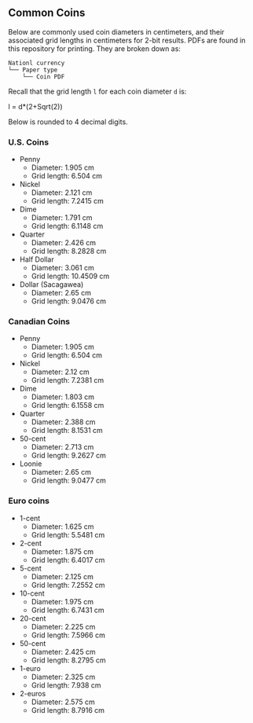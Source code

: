 ## Common Coins
Below are commonly used coin diameters in centimeters, and their associated grid
lengths in centimeters for 2-bit results. PDFs are found in this repository for
printing. They are broken down as:

    Nationl currency
    └── Paper type
        └── Coin PDF

Recall that the grid length `l` for each coin diameter `d` is:

  l = d*(2+Sqrt(2))

Below is rounded to 4 decimal digits.

### U.S. Coins
* Penny
  - Diameter: 1.905 cm
  - Grid length: 6.504 cm
* Nickel
  - Diameter: 2.121 cm
  - Grid length: 7.2415 cm
* Dime
  - Diameter: 1.791 cm
  - Grid length: 6.1148 cm
* Quarter
  - Diameter: 2.426 cm
  - Grid length: 8.2828 cm
* Half Dollar
  - Diameter: 3.061 cm
  - Grid length: 10.4509 cm
* Dollar (Sacagawea)
  - Diameter: 2.65 cm
  - Grid length: 9.0476 cm

### Canadian Coins
* Penny
  - Diameter: 1.905 cm
  - Grid length: 6.504 cm
* Nickel
  - Diameter: 2.12 cm
  - Grid length: 7.2381 cm
* Dime
  - Diameter: 1.803 cm
  - Grid length: 6.1558 cm
* Quarter
  - Diameter: 2.388 cm
  - Grid length: 8.1531 cm
* 50-cent
  - Diameter: 2.713 cm
  - Grid length: 9.2627 cm
* Loonie
  - Diameter: 2.65 cm
  - Grid length: 9.0477 cm

### Euro coins
* 1-cent
  - Diameter: 1.625 cm
  - Grid length: 5.5481 cm
* 2-cent
  - Diameter: 1.875 cm
  - Grid length: 6.4017 cm
* 5-cent
  - Diameter: 2.125 cm
  - Grid length: 7.2552 cm
* 10-cent
  - Diameter: 1.975 cm
  - Grid length: 6.7431 cm
* 20-cent
  - Diameter: 2.225 cm
  - Grid length: 7.5966 cm
* 50-cent
  - Diameter: 2.425 cm
  - Grid length: 8.2795 cm
* 1-euro
  - Diameter: 2.325 cm
  - Grid length: 7.938 cm
* 2-euros
  - Diameter: 2.575 cm
  - Grid length: 8.7916 cm
